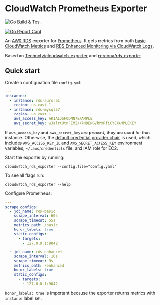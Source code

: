 # CloudWatch Prometheus Exporter

![Go Build & Test](https://github.com/theurichde/cloudwatch_rds_exporter/actions/workflows/go.yml/badge.svg)

[![Go Report Card](https://goreportcard.com/badge/github.com/percona/rds_exporter)](https://goreportcard.com/report/github.com/theurichde/cloudwatch_rds_exporter)

An [AWS RDS](https://aws.amazon.com/ru/rds/) exporter for [Prometheus](https://github.com/prometheus/prometheus).
It gets metrics from both [basic CloudWatch Metrics](https://docs.aws.amazon.com/AmazonRDS/latest/UserGuide/MonitoringOverview.html)
and [RDS Enhanced Monitoring via CloudWatch Logs](https://docs.aws.amazon.com/AmazonRDS/latest/UserGuide/USER_Monitoring.OS.html).

Based on [Technofy/cloudwatch_exporter](https://github.com/Technofy/cloudwatch_exporter) and [percona/rds_exporter](https://github.com/percona/rds_exporter).

## Quick start

Create a configuration file `config.yml`:

```yaml
---
instances:
  - instance: rds-aurora1
    region: us-east-1
  - instance: rds-mysql57
    region: us-east-1
    aws_access_key: AKIAIOSFODNN7EXAMPLE
    aws_secret_key: wJalrXUtnFEMI/K7MDENG/bPxRfiCYEXAMPLEKEY
```

If `aws_access_key` and `aws_secret_key` are present, they are used for that instance.
Otherwise, the [default credential provider chain](https://docs.aws.amazon.com/sdk-for-go/v1/developer-guide/configuring-sdk.html#specifying-credentials)
is used, which includes `AWS_ACCESS_KEY_ID` and `AWS_SECRET_ACCESS_KEY` environment variables, `~/.aws/credentials` file,
and IAM role for EC2.


Start the exporter by running:
```
cloudwatch_rds_exporter --config.file="config.yaml"
```

To see all flags run:
```
cloudwatch_rds_exporter --help
```

Configure Prometheus:

```yaml
---
scrape_configs:
  - job_name: rds-basic
    scrape_interval: 60s
    scrape_timeout: 55s
    metrics_path: /basic
    honor_labels: true
    static_configs:
      - targets:
        - 127.0.0.1:9042

  - job_name: rds-enhanced
    scrape_interval: 10s
    scrape_timeout: 9s
    metrics_path: /enhanced
    honor_labels: true
    static_configs:
      - targets:
        - 127.0.0.1:9042
```

`honor_labels: true` is important because the exporter returns metrics with `instance` label set.

